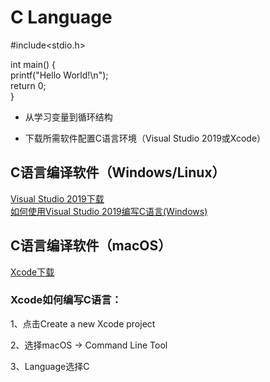 # C Language
#include<stdio.h>  

int main() {  
     printf("Hello World!\n");  
     return 0;  
}

* 从学习变量到循环结构  

* 下载所需软件配置C语言环境（Visual Studio 2019或Xcode）

## C语言编译软件（Windows/Linux）
[Visual Studio 2019下载](https://visualstudio.microsoft.com/zh-hant/)  
[如何使用Visual Studio 2019编写C语言(Windows)](https://blog.csdn.net/dingyc_ee/article/details/98075146?ops_request_misc=%257B%2522request%255Fid%2522%253A%2522160110580119726892419082%2522%252C%2522scm%2522%253A%252220140713.130102334..%2522%257D&request_id=160110580119726892419082&biz_id=0&utm_medium=distribute.pc_search_result.none-task-blog-2~all~first_rank_v2~rank_v28-3-98075146.pc_first_rank_v2_rank_v28&utm_term=visual+studio+c语言&spm=1018.2118.3001.4187)
## C语言编译软件（macOS）
[Xcode下载](https://apps.apple.com/cn/app/xcode/id497799835?mt=12)
### Xcode如何编写C语言：
1、点击Create a new Xcode project  

2、选择macOS -> Command Line Tool  

3、Language选择C
